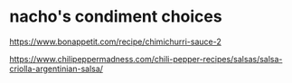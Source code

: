 # nacho's condiment choices

https://www.bonappetit.com/recipe/chimichurri-sauce-2

https://www.chilipeppermadness.com/chili-pepper-recipes/salsas/salsa-criolla-argentinian-salsa/